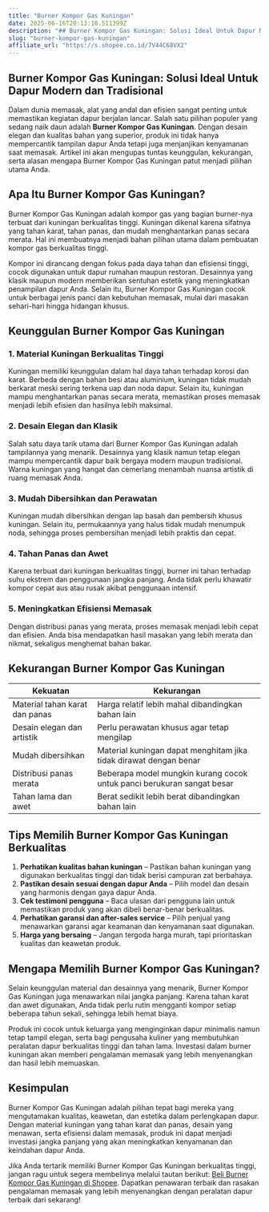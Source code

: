 ```yaml
---
title: "Burner Kompor Gas Kuningan"
date: 2025-06-16T20:13:18.511399Z
description: "## Burner Kompor Gas Kuningan: Solusi Ideal Untuk Dapur Modern dan Tradisional..."
slug: "burner-kompor-gas-kuningan"
affiliate_url: "https://s.shopee.co.id/7V44C68VX2"
---
```

## Burner Kompor Gas Kuningan: Solusi Ideal Untuk Dapur Modern dan Tradisional

Dalam dunia memasak, alat yang andal dan efisien sangat penting untuk memastikan kegiatan dapur berjalan lancar. Salah satu pilihan populer yang sedang naik daun adalah **Burner Kompor Gas Kuningan**. Dengan desain elegan dan kualitas bahan yang superior, produk ini tidak hanya mempercantik tampilan dapur Anda tetapi juga menjanjikan kenyamanan saat memasak. Artikel ini akan mengupas tuntas keunggulan, kekurangan, serta alasan mengapa Burner Kompor Gas Kuningan patut menjadi pilihan utama Anda.

## Apa Itu Burner Kompor Gas Kuningan?

Burner Kompor Gas Kuningan adalah kompor gas yang bagian burner-nya terbuat dari kuningan berkualitas tinggi. Kuningan dikenal karena sifatnya yang tahan karat, tahan panas, dan mudah menghantarkan panas secara merata. Hal ini membuatnya menjadi bahan pilihan utama dalam pembuatan kompor gas berkualitas tinggi.

Kompor ini dirancang dengan fokus pada daya tahan dan efisiensi tinggi, cocok digunakan untuk dapur rumahan maupun restoran. Desainnya yang klasik maupun modern memberikan sentuhan estetik yang meningkatkan penampilan dapur Anda. Selain itu, Burner Kompor Gas Kuningan cocok untuk berbagai jenis panci dan kebutuhan memasak, mulai dari masakan sehari-hari hingga hidangan khusus.

## Keunggulan Burner Kompor Gas Kuningan

### 1. Material Kuningan Berkualitas Tinggi  
Kuningan memiliki keunggulan dalam hal daya tahan terhadap korosi dan karat. Berbeda dengan bahan besi atau aluminium, kuningan tidak mudah berkarat meski sering terkena uap dan noda dapur. Selain itu, kuningan mampu menghantarkan panas secara merata, memastikan proses memasak menjadi lebih efisien dan hasilnya lebih maksimal.

### 2. Desain Elegan dan Klasik  
Salah satu daya tarik utama dari Burner Kompor Gas Kuningan adalah tampilannya yang menarik. Desainnya yang klasik namun tetap elegan mampu mempercantik dapur baik bergaya modern maupun tradisional. Warna kuningan yang hangat dan cemerlang menambah nuansa artistik di ruang memasak Anda.

### 3. Mudah Dibersihkan dan Perawatan  
Kuningan mudah dibersihkan dengan lap basah dan pembersih khusus kuningan. Selain itu, permukaannya yang halus tidak mudah menumpuk noda, sehingga proses pembersihan menjadi lebih praktis dan cepat.

### 4. Tahan Panas dan Awet  
Karena terbuat dari kuningan berkualitas tinggi, burner ini tahan terhadap suhu ekstrem dan penggunaan jangka panjang. Anda tidak perlu khawatir kompor cepat aus atau rusak akibat penggunaan intensif.

### 5. Meningkatkan Efisiensi Memasak  
Dengan distribusi panas yang merata, proses memasak menjadi lebih cepat dan efisien. Anda bisa mendapatkan hasil masakan yang lebih merata dan nikmat, sekaligus menghemat bahan bakar.

## Kekurangan Burner Kompor Gas Kuningan  

| Kekuatan | Kekurangan |
|--------------|--------------|
| Material tahan karat dan panas | Harga relatif lebih mahal dibandingkan bahan lain |
| Desain elegan dan artistik | Perlu perawatan khusus agar tetap mengilap |
| Mudah dibersihkan | Material kuningan dapat menghitam jika tidak dirawat dengan benar |
| Distribusi panas merata | Beberapa model mungkin kurang cocok untuk panci berukuran sangat besar |
| Tahan lama dan awet | Berat sedikit lebih berat dibandingkan bahan lain |

## Tips Memilih Burner Kompor Gas Kuningan Berkualitas

1. **Perhatikan kualitas bahan kuningan** – Pastikan bahan kuningan yang digunakan berkualitas tinggi dan tidak berisi campuran zat berbahaya.
2. **Pastikan desain sesuai dengan dapur Anda** – Pilih model dan desain yang harmonis dengan gaya dapur Anda.
3. **Cek testimoni pengguna** – Baca ulasan dari pengguna lain untuk memastikan produk yang akan dibeli benar-benar berkualitas.
4. **Perhatikan garansi dan after-sales service** – Pilih penjual yang menawarkan garansi agar keamanan dan kenyamanan saat digunakan.
5. **Harga yang bersaing** – Jangan tergoda harga murah, tapi prioritaskan kualitas dan keawetan produk.

## Mengapa Memilih Burner Kompor Gas Kuningan?

Selain keunggulan material dan desainnya yang menarik, Burner Kompor Gas Kuningan juga menawarkan nilai jangka panjang. Karena tahan karat dan awet digunakan, Anda tidak perlu rutin mengganti kompor setiap beberapa tahun sekali, sehingga lebih hemat biaya.

Produk ini cocok untuk keluarga yang menginginkan dapur minimalis namun tetap tampil elegan, serta bagi pengusaha kuliner yang membutuhkan peralatan dapur berkualitas tinggi dan tahan lama. Investasi dalam burner kuningan akan memberi pengalaman memasak yang lebih menyenangkan dan hasil lebih memuaskan.

## Kesimpulan

Burner Kompor Gas Kuningan adalah pilihan tepat bagi mereka yang mengutamakan kualitas, keawetan, dan estetika dalam perlengkapan dapur. Dengan material kuningan yang tahan karat dan panas, desain yang menawan, serta efisiensi dalam memasak, produk ini dapat menjadi investasi jangka panjang yang akan meningkatkan kenyamanan dan keindahan dapur Anda.

Jika Anda tertarik memiliki Burner Kompor Gas Kuningan berkualitas tinggi, jangan ragu untuk segera membelinya melalui tautan berikut: [Beli Burner Kompor Gas Kuningan di Shopee](https://s.shopee.co.id/7V44C68VX2). Dapatkan penawaran terbaik dan rasakan pengalaman memasak yang lebih menyenangkan dengan peralatan dapur terbaik dari sekarang!